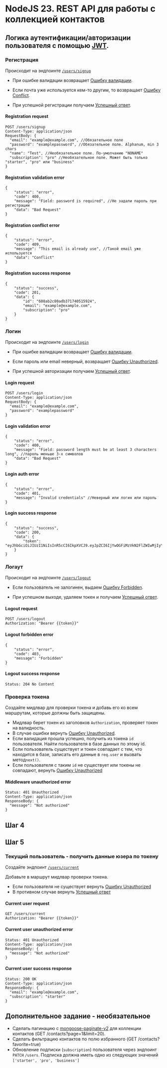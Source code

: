 # NodeJS 23. REST API для работы с коллекцией контактов

## Логика аутентификации/авторизации пользователя с помощью [JWT](https://jwt.io/).

### Регистрация

Происходит на эндпоинте [`/users/signup`](#registration-request)

- При ошибке валидации возвращает [Ошибку валидации](#registration-validation-error).

- Если почта уже используется кем-то другим, то возвращает
  [Ошибку Conflict](#registration-conflict-error).

- При успешной регистрации получаем [Успешный ответ](#registration-success-response).

#### Registration request

```shell
POST /users/signup
Content-Type: application/json
RequestBody: {
  "email": "example@example.com", //Обязательное поле
  "password": "examplepassword", //Обязательное поле. Alphanum, min 3 chars
  "name": "Test", //Необязательное поле. По-умолчанию "NONAME"
  "subscription": "pro" //Необязательное поле. Может быть только "starter", "pro" или "business"
}
```

#### Registration validation error

```shell
{
    "status": "error",
    "code": 400,
    "message": "Field: password is required", //Не задали пароль при регистрации
    "data": "Bad Request"
}
```

#### Registration conflict error

```shell
{
    "status": "error",
    "code": 409,
    "message": "This email is already use", //Такой email уже используется
    "data": "Conflict"
}
```

#### Registration success response

```shell
{
    "status": "success",
    "code": 201,
    "data": {
        "id": "608ab2c80adb371740515924",
        "email": "example@example.com",
        "subscription": "pro"
    }
}
```

### Логин

Происходит на эндпоинте [`/users/login`](#login-request)

- При ошибке валидации возвращает [Ошибку валидации](#login-validation-error).

- Если пароль или email неверный, возвращает [Ошибку Unauthorized](#login-auth-error).

- При успешной авторизации получаем [Успешный ответ](#login-success-response).

#### Login request

```shell
POST /users/login
Content-Type: application/json
RequestBody: {
  "email": "example@example.com",
  "password": "examplepassword"
}
```

#### Login validation error

```shell
{
    "status": "error",
    "code": 400,
    "message": "Field: password length must be at least 3 characters long", //пароль меньше 3-х символов
    "data": "Bad Request"
}
```

#### Login auth error

```shell
{
    "status": "error",
    "code": 401,
    "message": "Invalid credentials" //Неверный или логин или пароль
}
```

#### Login success response

```shell
{
    "status": "success",
    "code": 200,
    "data": {
        "token": "eyJhbGciOiJIUzI1NiIsInR5cCI6IkpXVCJ9.eyJpZCI6IjYwOGFiMzVkN2FlZWIwMjIyY2UwMjU2OSIsImlhdCI6MTYxOTcwNTM1OSwiZXhwIjoxNjE5NzI2OTU5fQ.kn7e1Ly7aMOPijFE80PhdGuFGJS5jOBxWVpm7un4_4Y"
    }
}
```

### Логаут

Происходит на эндпоинте [`/users/logout`](#logout-request)

- Если пользователь не залогинен, выдаем [Ошибку Forbidden](#logout-forbidden-error).

- При успешном выходе, удаляем токен и получаем [Успешный ответ](#logout-success-response).

#### Logout request

```shell
POST /users/logout
Authorization: "Bearer {{token}}"
```

#### Logout forbidden error

```shell
{
    "status": "error",
    "code": 403,
    "message": "Forbidden"
}
```

#### Logout success response

```shell
Status: 204 No Content
```

### Проверка токена

Создайте мидлвар для проверки токена и добавь его ко всем маршрутам, которые должны быть защищены.

- Мидлвар берет токен из заголовков `Authorization`, проверяет токен на валидность.
- В случае ошибки вернуть [Ошибку Unauthorized](#middleware-unauthorized-error).
- Если валидация прошла успешно, получить из токена `id` пользователя. Найти пользователя в базе
  данных по этому id.
- Если пользователь существует и токен совпадает с тем, что находится в базе, записать его данные в
  `req.user` и вызвать метод`next()`.
- Если пользователя с таким `id` не существует или токены не совпадают, вернуть
  [Ошибку Unauthorized](#middleware-unauthorized-error)

#### Middleware unauthorized error

```shell
Status: 401 Unauthorized
Content-Type: application/json
ResponseBody: {
  "message": "Not authorized"
}
```

## Шаг 4

## Шаг 5

### Текущий пользователь - получить данные юзера по токену

Создайте эндпоинт [`/users/current`](#current-user-request)

Добавьте в маршрут мидлвар проверки токена.

- Если пользователя не существует вернуть [Ошибку Unauthorized](#current-user-unauthorized-error)
- В противном случае вернуть [Успешный ответ](#current-user-success-response)

#### Current user request

```shell
GET /users/current
Authorization: "Bearer {{token}}"
```

#### Current user unauthorized error

```shell
Status: 401 Unauthorized
Content-Type: application/json
ResponseBody: {
  "message": "Not authorized"
}
```

#### Current user success response

```shell
Status: 200 OK
Content-Type: application/json
ResponseBody: {
  "email": "example@example.com",
  "subscription": "starter"
}
```

## Дополнительное задание - необязательное

- Сделать пагинацию с [mongoose-paginate-v2](https://www.npmjs.com/package/mongoose-paginate-v2) для
  коллекции контактов (GET /contacts?page=1&limit=20).
- Сделать фильтрацию контактов по полю избранного (GET /contacts?favorite=true)
- Обновление подписки (`subscription`) пользователя через эндпоинт `PATCH` `/users`. Подписка должна
  иметь одно из следующих значений `['starter', 'pro', 'business']`
